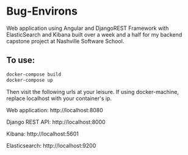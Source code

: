 # Bug-Environs
Web application using Angular and DjangoREST Framework with ElasticSearch and Kibana built over a week and a half for my backend capstone project at Nashville Software School.

## To use:

```bash
docker-compose build
docker-compose up
```

Then visit the following urls at your leisure. If using docker-machine, replace localhost with your container's ip.

Web application: http://localhost:8080

Django REST API: http://localhost:8000

Kibana: http://localhost:5601

Elasticsearch: http://localhost:9200
